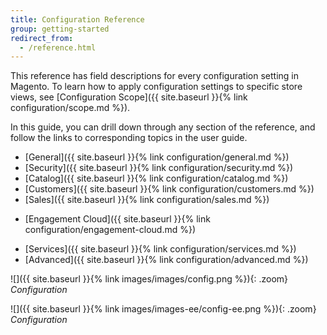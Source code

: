 ```yaml
---
title: Configuration Reference
group: getting-started
redirect_from: 
  - /reference.html
---
```


This reference has field descriptions for every configuration setting in Magento. To learn how to apply configuration settings to specific store views, see [Configuration Scope]({{ site.baseurl }}{% link configuration/scope.md %}).

In this guide, you can drill down through any section of the reference, and follow the links to corresponding topics in the user guide.

* [General]({{ site.baseurl }}{% link configuration/general.md %})
* [Security]({{ site.baseurl }}{% link configuration/security.md %})
* [Catalog]({{ site.baseurl }}{% link configuration/catalog.md %})
* [Customers]({{ site.baseurl }}{% link configuration/customers.md %})
* [Sales]({{ site.baseurl }}{% link configuration/sales.md %})
<!--{% if "Default.EE-B2B" contains site.edition %}-->
* [Engagement Cloud]({{ site.baseurl }}{% link configuration/engagement-cloud.md %})
<!--{% endif %}-->
* [Services]({{ site.baseurl }}{% link configuration/services.md %})
* [Advanced]({{ site.baseurl }}{% link configuration/advanced.md %})

<!--{% if "Default.CE Only" contains site.edition %}-->
![]({{ site.baseurl }}{% link images/images/config.png %}){: .zoom}
_Configuration_
<!--{% endif %}-->
<!--{% if "Default.EE-B2B" contains site.edition %}-->
![]({{ site.baseurl }}{% link images/images-ee/config-ee.png %}){: .zoom}
_Configuration_
<!--{% endif %}-->
